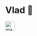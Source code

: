 # Vlad 🙈

<img align="left" alt="macOS" width="30px" style="padding-right:10px;" src="https://cdn-icons-png.flaticon.com/512/2/2235.png" />
<br />